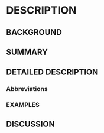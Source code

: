 # DESCRIPTION

## BACKGROUND

## SUMMARY

## DETAILED DESCRIPTION

### Abbreviations

### EXAMPLES

## DISCUSSION

